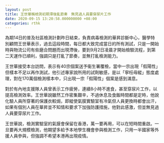 ```yaml
---
layout: post
title: 王世華稱檢測初期滯後亂節奏　無見過人員要穿尿片工作
date: 2020-09-15 13:20:58.000000000 +08:00
categories: rthk
---
```


為期14日的普及社區檢測計劃昨日結束，負責病毒檢測的華昇診斷中心，醫學特別顧問王世華表示，過去這段時間，每日都大致完成當日的所有測試，只是一開始時與物流公司有些磨合問題而出現滯後，要到9月2日凌晨才開始檢驗流程，到第二天運作已順利，強調只是打亂了節奏，並無打亂檢測能力。

王世華接受本台訪問，表示有40宗個案送予衞生署覆檢，當中一宗出現「假陽性」但樣本不足以再作測試，他引述專家說所用的試劑敏感，是以「寧枉毋縱」態度處理，對在170萬個檢測樣本中，只出現一宗「假陽性」個案是感到滿意。

對於有內地支援隊人員曾表示工作疲勞，連續8小時不進食，甚至穿尿片工作，以提高檢測效率。王世華說雖然工作密集艱辛，不過休息及食飯時間都是定時，他說化驗人員所穿著的保護衣較焗，即縱使氣膜實驗室有冷氣但人員更換時都會出汗，如果有個別人員在華昇並不知情和要求下加強防護措施，他對此感激，但並無見過人員要穿尿片工作。

王世華說，檢測實驗室的氣膜會保留在香港，萬一要再用，可以在短時間重啟。一旦要再大規模檢測，他期望多給予本地學生機會參與檢測工作，只用一半國家等外援人員參與，但強調不希望本港再出現疫情。
